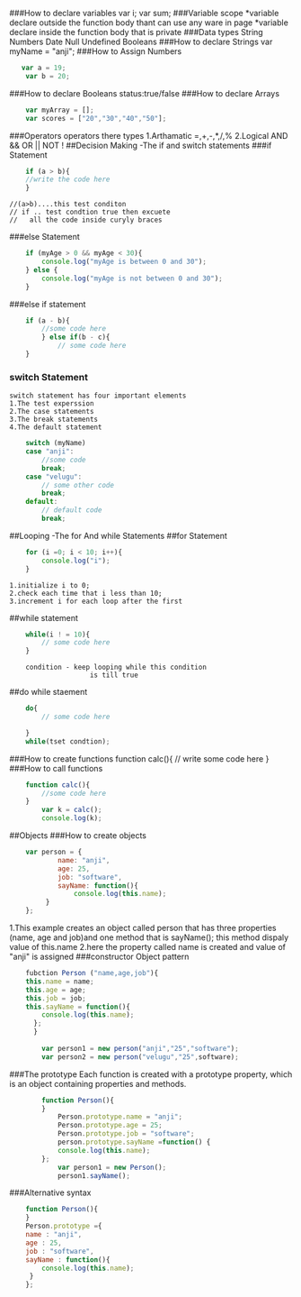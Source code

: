 ###How to declare variables
	 var i;
	 var sum;
###Variable scope
	*variable declare outside the function body thant can use any ware in page
	*variable declare inside the function body that is private 
###Data types
	String
	Numbers
	Date
	Null
	Undefined
	Booleans
###How to declare Strings
	var myName = "anji";
###How to Assign Numbers
```js
   var a = 19;
	var b = 20;
```	
###How to declare Booleans
	status:true/false
###How to declare Arrays
```js
	var myArray = [];
	var scores = ["20","30","40","50"];
```	
###Operators
	operators there types 
	1.Arthamatic
		=,+,-,*,/,%	
	2.Logical
		AND &&
		OR ||
		NOT !
##Decision Making -The if and switch statements
###if Statement
```js
	if (a > b){
	//write the code here
	}
```	
	//(a>b)....this test conditon
	// if .. test condtion true then excuete 
	//	 all the code inside curyly braces 
###else Statement
```js
	if (myAge > 0 && myAge < 30){
		console.log("myAge is between 0 and 30");
	} else {	
		console.log("myAge is not between 0 and 30");
	}
```	
###else if statement
```js
	if (a - b){
		//some code here
		} else if(b - c){
			// some code here
	}
```	
### switch Statement
	switch statement has four important elements
	1.The test experssion
	2.The case statements
	3.The break statements
	4.The default statement
```js	
	switch (myName)
	case "anji":
		//some code
		break;
	case "velugu":
		// some other code
		break;
	default:
		// default code
		break;
```		
##Looping -The for And while Statements
##for Statement
```js
	for (i =0; i < 10; i++){
		console.log("i");
	}
```	
	1.initialize i to 0;
	2.check each time that i less than 10;
	3.increment i for each loop after the first
##while statement
```js
	while(i ! = 10){
		// some code here
	}
```	
		condition - keep looping while this condition
						is till true
##do while staement
```js
	do{
		// some code here

	}
	while(tset condtion);
```	
###How to create functions
	function calc(){
		// write some code here
	}
###How to call functions
```js
	function calc(){
		//some code here
	}	
		var k = calc();
		console.log(k);
```		
##Objects
###How to create objects
```js
	var person = {
			name: "anji",
			age: 25,
			job: "software",
			sayName: function(){
				console.log(this.name);
		 }
	};
```	
	
   1.This example creates an object called person 
		that has three properties (name, age and job)and
		one method that is sayName(); this method dispaly value of this.name
	2.here the property called name is created and value of "anji" is assigned
###constructor Object pattern
```js
	fubction Person ("name,age,job"){
	this.name = name;
	this.age = age;
	this.job = job;
	this.sayName = function(){
		console.log(this.name);
	  };
	  }
	
		var person1 = new person("anji","25","software");
		var person2 = new person("velugu","25",software);
```		
###The prototype
	Each function is created with a prototype property,
	which is an object containing properties and methods.
```js
		function Person(){
		}
			Person.prototype.name = "anji";
			Person.prototype.age = 25;
			Person.prototype.job = "software";
			person.prototype.sayName =function() {
			console.log(this.name);
		};
			var person1 = new Person();
			person1.sayName();
```			
###Alternative syntax
```js
	function Person(){
	}
	Person.prototype ={
	name : "anji",
	age : 25,
	job : "software",
	sayName : function(){
		console.log(this.name);
	 }
	};
```	

































































	
	
	
